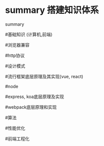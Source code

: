# summary 搭建知识体系
summary


#基础知识 (计算机,前端)

#浏览器兼容

#http协议

#设计模式

#流行框架底层原理及其实现(vue, react)

#node

#express, koa底层原理及实现

#webpack底层原理和实现

#算法

#性能优化

#前端工程化
